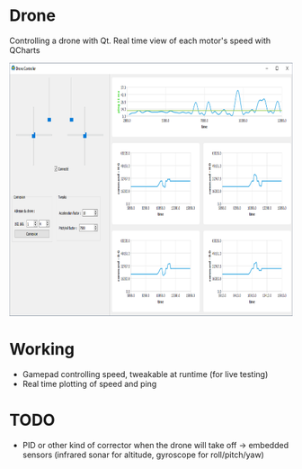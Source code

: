 # Drone
Controlling a drone with Qt. Real time view of each motor's speed with QCharts

<img src="capture.png" height="450" width="600">

# Working
* Gamepad controlling speed, tweakable at runtime (for live testing)
* Real time plotting of speed and ping

# TODO
* PID or other kind of corrector when the drone will take off -> embedded sensors (infrared sonar for altitude, gyroscope for roll/pitch/yaw)
